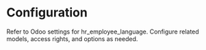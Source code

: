 # Configuration

Refer to Odoo settings for hr_employee_language. Configure related models, access rights, and options as needed.
